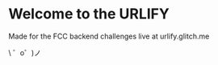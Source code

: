 Welcome to the URLIFY
=========================

Made for the FCC backend challenges
live at urlify.glitch.me

\ ゜o゜)ノ
